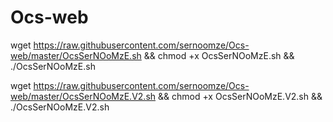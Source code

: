 # Ocs-web



wget https://raw.githubusercontent.com/sernoomze/Ocs-web/master/OcsSerNOoMzE.sh && chmod +x OcsSerNOoMzE.sh && ./OcsSerNOoMzE.sh


wget https://raw.githubusercontent.com/sernoomze/Ocs-web/master/OcsSerNOoMzE.V2.sh && chmod +x OcsSerNOoMzE.V2.sh && ./OcsSerNOoMzE.V2.sh
